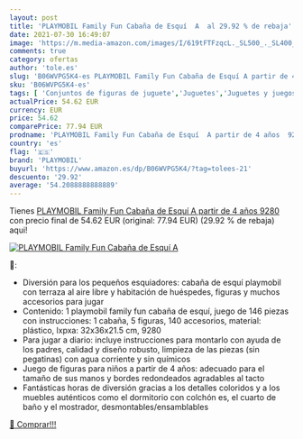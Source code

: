 ```yaml
---
layout: post
title: 'PLAYMOBIL Family Fun Cabaña de Esquí  A  al 29.92 % de rebaja'
date: 2021-07-30 16:49:07
image: 'https://m.media-amazon.com/images/I/619tFTFzqcL._SL500_._SL400_.jpg'
comments: true
category: ofertas
author: 'tole.es'
slug: 'B06WVPG5K4-es PLAYMOBIL Family Fun Cabaña de Esquí A partir de 4 años 9280'
sku: 'B06WVPG5K4-es'
tags: [ 'Conjuntos de figuras de juguete','Juguetes','Juguetes y juegos','Muñecos y figuras','playmobil', ]
actualPrice: 54.62 EUR
currency: EUR
price: 54.62
comparePrice: 77.94 EUR
prodname: 'PLAYMOBIL Family Fun Cabaña de Esquí  A partir de 4 años  9280 '
country: 'es'
flag: '🇪🇸'
brand: 'PLAYMOBIL'
buyurl: 'https://www.amazon.es/dp/B06WVPG5K4/?tag=tolees-21'
descuento: '29.92'
average: '54.2088888888889'
---
```


Tienes [PLAYMOBIL Family Fun Cabaña de Esquí  A partir de 4 años  9280 ](https://www.amazon.es/dp/B06WVPG5K4/?tag=tolees-21) con precio final de  54.62 EUR (original: 77.94 EUR) (29.92 %  de rebaja) aqui!

[![PLAYMOBIL Family Fun Cabaña de Esquí  A ](https://m.media-amazon.com/images/I/619tFTFzqcL._SL500_._SL400_.jpg)](https://www.amazon.es/dp/B06WVPG5K4/?tag=tolees-21)

🔎:

- Diversión para los pequeños esquiadores: cabaña de esquí playmobil con terraza al aire libre y habitación de huéspedes, figuras y muchos accesorios para jugar
- Contenido: 1 playmobil family fun cabaña de esquí, juego de 146 piezas con instrucciones: 1 cabaña, 5 figuras, 140 accesorios, material: plástico, lxpxa: 32x36x21.5 cm, 9280
- Para jugar a diario: incluye instrucciones para montarlo con ayuda de los padres, calidad y diseño robusto, limpieza de las piezas (sin pegatinas) con agua corriente y sin químicos
- Juego de figuras para niños a partir de 4 años: adecuado para el tamaño de sus manos y bordes redondeados agradables al tacto
- Fantásticas horas de diversión gracias a los detalles coloridos y a los muebles auténticos como el dormitorio con colchón es, el cuarto de baño y el mostrador, desmontables/ensamblables

[🛒 Comprar!!!](https://www.amazon.es/dp/B06WVPG5K4/?tag=tolees-21)
